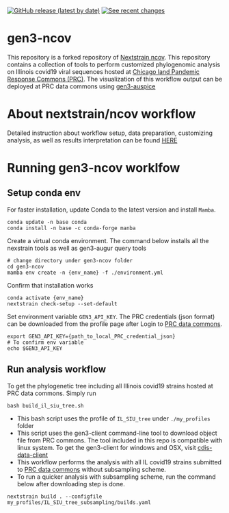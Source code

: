 [![GitHub release (latest by date)](https://img.shields.io/github/v/release/nextstrain/ncov)](https://github.com/nextstrain/ncov/releases)
[![See recent changes](https://img.shields.io/badge/changelog-See%20recent%20changes-blue)](https://docs.nextstrain.org/projects/ncov/en/latest/reference/change_log.html)

# gen3-ncov

This repository is a forked repository of [Nextstrain ncov](https://github.com/nextstrain/ncov). This repository contains a collection of tools to perform customized phylogenomic analysis on Illinois covid19 viral sequences hosted at [Chicago land Pandemic Response Commons (PRC)](https://chicagoland.pandemicresponsecommons.org/). The visualization of this workflow output can be deployed at PRC data commons using [gen3-auspice](https://github.com/uc-cdis/gen3-auspice)

# About nextstrain/ncov workflow

Detailed instruction about workflow setup, data preparation, customizing analysis, as well as results interpretation can be found [HERE](https://docs.nextstrain.org/projects/ncov/en/latest/analysis/index.html)

# Running gen3-ncov worklfow

## Setup conda env
For faster installation, update Conda to the latest version and install `Mamba`. 
```
conda update -n base conda
conda install -n base -c conda-forge manba
```
Create a virtual conda environment. The command below installs all the nexstrain tools as well as gen3-augur query tools
```
# change directory under gen3-ncov folder
cd gen3-ncov
mamba env create -n {env_name} -f ./environment.yml
```
Confirm that installation works
```
conda activate {env_name}
nextstrain check-setup --set-default
```
Set environment variable `GEN3_API_KEY`. The PRC credentials (json format) can be downloaded from the profile page after Login to [PRC data commons](https://chicagoland.pandemicresponsecommons.org/).
```
export GEN3_API_KEY={path_to_local_PRC_credential_json}
# To confirm env variable
echo $GEN3_API_KEY
```
## Run analysis workflow
To get the phylogenetic tree including all Illinois covid19 strains hosted at PRC data commons. Simply run
```
bash build_il_siu_tree.sh
```
- This bash script uses the profile of `IL_SIU_tree` under `./my_profiles` folder
- This script uses the gen3-client command-line tool to download object file from PRC commons. The tool included in this repo is compatible with linux system. To get the gen3-client for windows and OSX, visit [cdis-data-client](https://github.com/uc-cdis/cdis-data-client)
- This workflow performs the analysis with all IL covid19 strains submitted to [PRC data commons](https://chicagoland.pandemicresponsecommons.org/) without subsampling scheme.
- To run a quicker analysis with subsampling scheme, run the command below after downloading step is done.
```
nextstrain build . --configfile my_profiles/IL_SIU_tree_subsampling/builds.yaml
```
